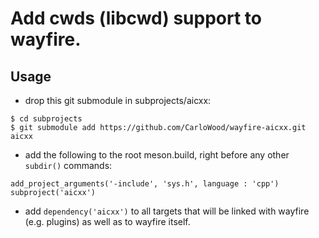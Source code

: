 # Add cwds (libcwd) support to wayfire.

## Usage

* drop this git submodule in subprojects/aicxx:

```
$ cd subprojects
$ git submodule add https://github.com/CarloWood/wayfire-aicxx.git aicxx
```

* add the following to the root meson.build, right before any other `subdir()` commands:

```
add_project_arguments('-include', 'sys.h', language : 'cpp')
subproject('aicxx')
```

* add `dependency('aicxx')` to all targets that will be linked with wayfire (e.g. plugins)
  as well as to wayfire itself.
